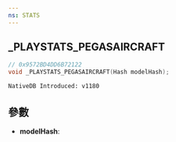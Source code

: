 ```yaml
---
ns: STATS
---
```

## _PLAYSTATS_PEGASAIRCRAFT

```c
// 0x9572BD4DD6B72122
void _PLAYSTATS_PEGASAIRCRAFT(Hash modelHash);
```

```
NativeDB Introduced: v1180
```

## 參數
* **modelHash**:
